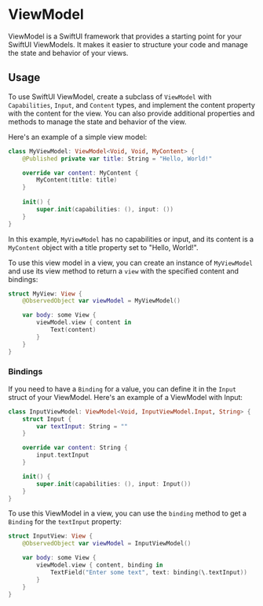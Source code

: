 # ViewModel

ViewModel is a SwiftUI framework that provides a starting point for your SwiftUI ViewModels. It makes it easier to structure your code and manage the state and behavior of your views.

## Usage

To use SwiftUI ViewModel, create a subclass of `ViewModel` with `Capabilities`, `Input`, and `Content` types, and implement the content property with the content for the view. You can also provide additional properties and methods to manage the state and behavior of the view.

Here's an example of a simple view model:

```swift
class MyViewModel: ViewModel<Void, Void, MyContent> {
    @Published private var title: String = "Hello, World!"

    override var content: MyContent {
        MyContent(title: title)
    }
    
    init() {
        super.init(capabilities: (), input: ())
    }
}
```

In this example, `MyViewModel` has no capabilities or input, and its content is a `MyContent` object with a title property set to "Hello, World!".

To use this view model in a view, you can create an instance of `MyViewModel` and use its view method to return a `view` with the specified content and bindings:

```swift
struct MyView: View {
    @ObservedObject var viewModel = MyViewModel()

    var body: some View {
        viewModel.view { content in
            Text(content)
        }
    }
}
```

### Bindings

If you need to have a `Binding` for a value, you can define it in the `Input` struct of your ViewModel. Here's an example of a ViewModel with Input:

```swift
class InputViewModel: ViewModel<Void, InputViewModel.Input, String> {
    struct Input {
        var textInput: String = ""
    }

    override var content: String {
        input.textInput
    }

    init() {
        super.init(capabilities: (), input: Input())
    }
}
```

To use this ViewModel in a view, you can use the `binding` method to get a `Binding` for the `textInput` property:

```swift
struct InputView: View {
    @ObservedObject var viewModel = InputViewModel()

    var body: some View {
        viewModel.view { content, binding in
            TextField("Enter some text", text: binding(\.textInput))
        }
    }
}
```
